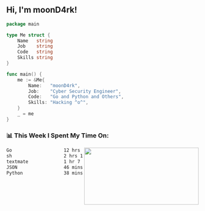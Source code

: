 <h2> Hi, I'm moonD4rk!</h2>

```go
package main

type Me struct {
	Name   string
	Job    string
	Code   string
	Skills string
}

func main() {
	me := &Me{
		Name:   "moonD4rk",
		Job:    "Cyber Security Engineer",
		Code:   "Go and Python and Others",
		Skills: "Hacking ^o^",
	}
	_ = me
}
```

<h3>📊 This Week I Spent My Time On:</h3>
<img align='right' src="https://github-readme-stats.vercel.app/api?username=moond4rk&show_icons=true&theme=radical", width="300" height="150">

<!--START_SECTION:waka-->

```txt
Go                   12 hrs 59 mins  █████████████████▓░░░░░░░   71.23 %
sh                   2 hrs 14 mins   ███░░░░░░░░░░░░░░░░░░░░░░   12.28 %
textmate             1 hr 7 mins     █▓░░░░░░░░░░░░░░░░░░░░░░░   06.18 %
JSON                 46 mins         █░░░░░░░░░░░░░░░░░░░░░░░░   04.22 %
Python               38 mins         █░░░░░░░░░░░░░░░░░░░░░░░░   03.53 %
```

<!--END_SECTION:waka-->

